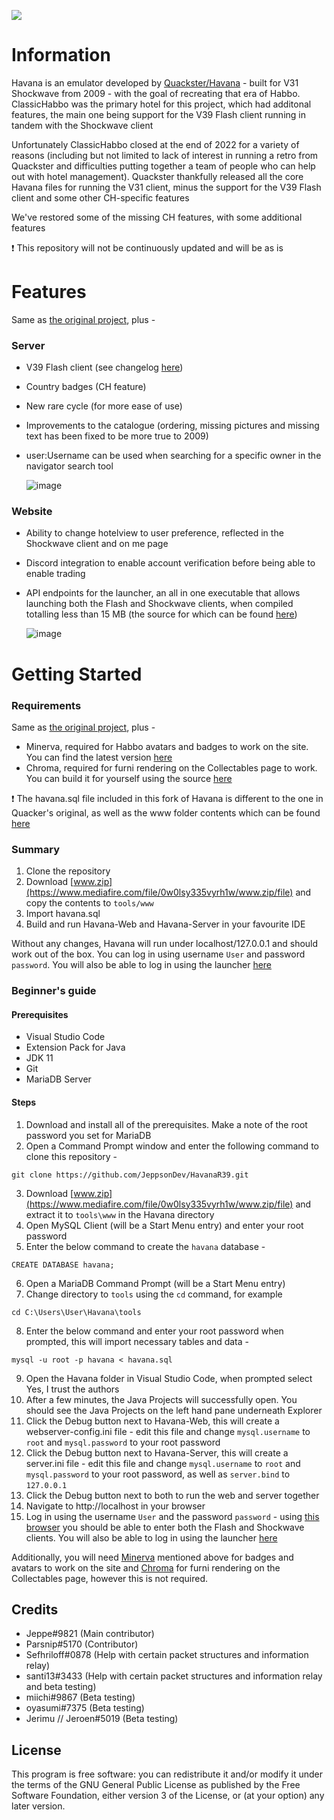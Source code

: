![](https://i.imgur.com/alAG9uW.png)

# Information
Havana is an emulator developed by [Quackster/Havana](https://github.com/Quackster/Havana) - built for V31 Shockwave from 2009 - with the goal of recreating that era of Habbo. ClassicHabbo was the primary hotel for this project, which had additonal features, the main one being support for the V39 Flash client running in tandem with the Shockwave client

Unfortunately ClassicHabbo closed at the end of 2022 for a variety of reasons (including but not limited to lack of interest in running a retro from Quackster and difficulties putting together a team of people who can help out with hotel management). Quackster thankfully released all the core Havana files for running the V31 client, minus the support for the V39 Flash client and some other CH-specific features

We've restored some of the missing CH features, with some additional features

❗ This repository will not be continuously updated and will be as is

# Features

Same as [the original project](https://github.com/Quackster/Havana), plus -

### Server

- V39 Flash client (see changelog [here](https://devbest.com/threads/dev-r39-havana-emulator-continuation-java.93385/#post-476583))
- Country badges (CH feature)
- New rare cycle (for more ease of use)
- Improvements to the catalogue (ordering, missing pictures and missing text has been fixed to be more true to 2009)
- user:Username can be used when searching for a specific owner in the navigator search tool

	![image](https://user-images.githubusercontent.com/41788480/236339922-82ccd749-6e4f-478d-95c6-d2f549ca2e1f.png)

### Website 

- Ability to change hotelview to user preference, reflected in the Shockwave client and on me page
- Discord integration to enable account verification before being able to enable trading
- API endpoints for the launcher, an all in one executable that allows launching both the Flash and Shockwave clients, when compiled totalling less than 15 MB (the source for which can be found [here](https://github.com/Palsternakka/HabboLauncher))

	![image](https://user-images.githubusercontent.com/41788480/236340297-431661f9-475f-4dc0-96b1-b683878f78da.png)

# Getting Started

### Requirements

Same as [the original project](https://github.com/quackster/Havana#requirements), plus -

- Minerva, required for Habbo avatars and badges to work on the site. You can find the latest version [here](https://github.com/quackster/Minerva#download)
- Chroma, required for furni rendering on the Collectables page to work. You can build it for yourself using the source [here](https://github.com/quackster/Chroma)

❗ The havana.sql file included in this fork of Havana is different to the one in Quacker's original, as well as the www folder contents which can be found [here](https://www.mediafire.com/file/0w0lsy335vyrh1w/www.zip/file)

### Summary

1. Clone the repository
2. Download [www.zip](https://www.mediafire.com/file/0w0lsy335vyrh1w/www.zip/file) and copy the contents to `tools/www`
3. Import havana.sql
4. Build and run Havana-Web and Havana-Server in your favourite IDE

Without any changes, Havana will run under localhost/127.0.0.1 and should work out of the box. You can log in using username `User` and password `password`. You will also be able to log in using the launcher [here](https://github.com/Palsternakka/HabboLauncher)

### Beginner's guide

#### Prerequisites

- Visual Studio Code
- Extension Pack for Java
- JDK 11
- Git
- MariaDB Server

#### Steps

1. Download and install all of the prerequisites. Make a note of the root password you set for MariaDB
2. Open a Command Prompt window and enter the following command to clone this repository -
```
git clone https://github.com/JeppsonDev/HavanaR39.git
```
3. Download [www.zip](https://www.mediafire.com/file/0w0lsy335vyrh1w/www.zip/file) and extract it to `tools\www` in the Havana directory
4. Open MySQL Client (will be a Start Menu entry) and enter your root password
5. Enter the below command to create the `havana` database -
```
CREATE DATABASE havana;
```
6. Open a MariaDB Command Prompt (will be a Start Menu entry)
7. Change directory to `tools` using the `cd` command, for example
```
cd C:\Users\User\Havana\tools
```
8. Enter the below command and enter your root password when prompted, this will import necessary tables and data -
```
mysql -u root -p havana < havana.sql
```
9. Open the Havana folder in Visual Studio Code, when prompted select Yes, I trust the authors
10. After a few minutes, the Java Projects will successfully open. You should see the Java Projects on the left hand pane underneath Explorer
11. Click the Debug button next to Havana-Web, this will create a webserver-config.ini file - edit this file and change `mysql.username` to `root` and `mysql.password` to your root password
12. Click the Debug button next to Havana-Server, this will create a server.ini file - edit this file and change `mysql.username` to `root` and `mysql.password` to your root password, as well as `server.bind` to `127.0.0.1`
13. Click the Debug button next to both to run the web and server together
14. Navigate to http://localhost in your browser
15. Log in using the username `User` and the password `password` - using [this browser](https://forum.ragezone.com/threads/portable-browser-with-flash-shockwave-basilisk.1192727/) you should be able to enter both the Flash and Shockwave clients. You will also be able to log in using the launcher [here](https://github.com/Palsternakka/HabboLauncher)

Additionally, you will need [Minerva](https://github.com/quackster/Minerva#download) mentioned above for badges and avatars to work on the site and [Chroma](https://github.com/quackster/Chroma) for furni rendering on the Collectables page, however this is not required.

## Credits

- Jeppe#9821 (Main contributor)
- Parsnip#5170 (Contributor)
- Sefhriloff#0878 (Help with certain packet structures and information relay)
- santi13#3433 (Help with certain packet structures and information relay and beta testing)
- miichi#9867 (Beta testing)
- oyasumi#7375 (Beta testing)
- Jerimu // Jeroen#5019 (Beta testing)


## License

This program is free software: you can redistribute it and/or modify it under the terms of the GNU General Public License as published by the Free Software Foundation, either version 3 of the License, or (at your option) any later version.
